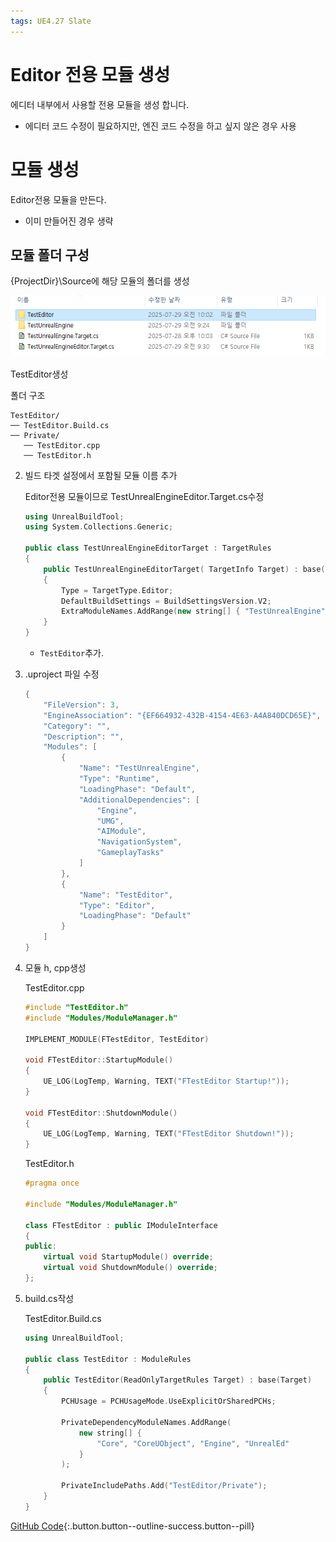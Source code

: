 ```yaml
---
tags: UE4.27 Slate
---
```



# Editor 전용 모듈 생성

에디터 내부에서 사용할 전용 모듈을 생성 합니다.

- 에디터 코드 수정이 필요하지만, 엔진 코드 수정을 하고 싶지 않은 경우 사용

# 모듈 생성

Editor전용 모듈을 만든다.

- 이미 만들어진 경우 생략

## 모듈 폴더 구성
{ProjectDir}\Source에 해당 모듈의 폴더를 생성

![image.png](/assets/images/UE4.27/Editor.png)

 TestEditor생성

폴더 구조
```
TestEditor/
── TestEditor.Build.cs
── Private/
   ── TestEditor.cpp
   ── TestEditor.h
```
2. 빌드 타겟 설정에서 포함될 모듈 이름 추가
    
    Editor전용 모듈이므로 TestUnrealEngineEditor.Target.cs수정
    
    ```cpp
    using UnrealBuildTool;
    using System.Collections.Generic;
    
    public class TestUnrealEngineEditorTarget : TargetRules
    {
        public TestUnrealEngineEditorTarget( TargetInfo Target) : base(Target)
        {
            Type = TargetType.Editor;
            DefaultBuildSettings = BuildSettingsVersion.V2;
            ExtraModuleNames.AddRange(new string[] { "TestUnrealEngine", "TestEditor" });
        }
    }
    
    ```
    
    - `TestEditor`추가.
3. .uproject 파일 수정
    
    ```cpp
    {
    	"FileVersion": 3,
    	"EngineAssociation": "{EF664932-432B-4154-4E63-A4A840DCD65E}",
    	"Category": "",
    	"Description": "",
    	"Modules": [
    		{
    			"Name": "TestUnrealEngine",
    			"Type": "Runtime",
    			"LoadingPhase": "Default",
    			"AdditionalDependencies": [
    				"Engine",
    				"UMG",
    				"AIModule",
    				"NavigationSystem",
    				"GameplayTasks"
    			]
    		},
    		{
    			"Name": "TestEditor",
    			"Type": "Editor",
    			"LoadingPhase": "Default"
    		}
    	]
    }
    ```
    
4. 모듈 h, cpp생성
    
    TestEditor.cpp
    
    ```cpp
    #include "TestEditor.h"
    #include "Modules/ModuleManager.h"
    
    IMPLEMENT_MODULE(FTestEditor, TestEditor)
    
    void FTestEditor::StartupModule()
    {
        UE_LOG(LogTemp, Warning, TEXT("FTestEditor Startup!"));
    }
    
    void FTestEditor::ShutdownModule()
    {
        UE_LOG(LogTemp, Warning, TEXT("FTestEditor Shutdown!"));
    }
    ```
    
    TestEditor.h
    
    ```cpp
    #pragma once
    
    #include "Modules/ModuleManager.h"
    
    class FTestEditor : public IModuleInterface
    {
    public:
        virtual void StartupModule() override;
        virtual void ShutdownModule() override;
    };
    ```
    
5. build.cs작성
    
    TestEditor.Build.cs
    
    ```cpp
    using UnrealBuildTool;
    
    public class TestEditor : ModuleRules
    {
        public TestEditor(ReadOnlyTargetRules Target) : base(Target)
        {
            PCHUsage = PCHUsageMode.UseExplicitOrSharedPCHs;
    
            PrivateDependencyModuleNames.AddRange(
                new string[] {
                    "Core", "CoreUObject", "Engine", "UnrealEd"
                }
            );
    
            PrivateIncludePaths.Add("TestEditor/Private");
        }
    }
    ```
    

[GitHub Code](https://github.com/jsuk10/PracticetUnrealEngine/commit/13ea92de3fb4917d0afb3441363873b78525a6e3){:.button.button--outline-success.button--pill}